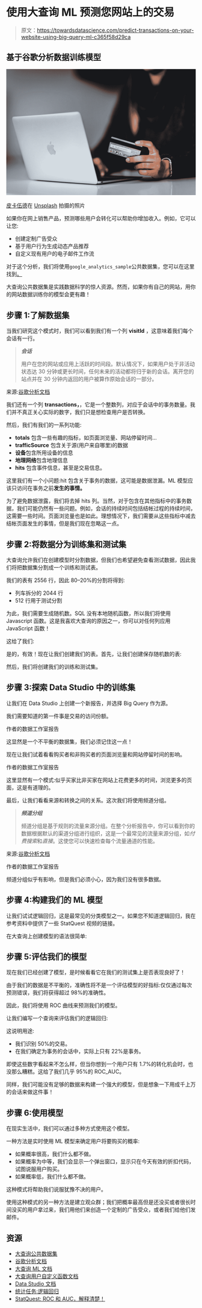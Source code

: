 # 使用大查询 ML 预测您网站上的交易

> 原文：<https://towardsdatascience.com/predict-transactions-on-your-website-using-big-query-ml-c365f58d29ca>

## 基于谷歌分析数据训练模型

![](img/908ea3e28b4befffff844f3970ae6456.png)

[皮卡伍德](https://unsplash.com/@pickawood?utm_source=medium&utm_medium=referral)在 [Unsplash](https://unsplash.com?utm_source=medium&utm_medium=referral) 拍摄的照片

如果你在网上销售产品，预测哪些用户会转化可以帮助你增加收入。例如，它可以让您:

*   创建定制广告受众
*   基于用户行为生成动态产品推荐
*   自定义现有用户的电子邮件工作流

对于这个分析，我们将使用`google_analytics_sample`公共数据集，您可以在这里找到[。](https://support.google.com/analytics/answer/7586738#zippy=%2Cin-this-article)

大查询公共数据集是实践数据科学的惊人资源。然而，如果你有自己的网站，用你的网站数据训练你的模型会更有趣！

## 步骤 1:了解数据集

当我们研究这个模式时，我们可以看到我们有一个列 **visitId** ，这意味着我们每个会话有一行。

> ***会话***
> 
> 用户在您的网站或应用上活跃的时间段。默认情况下，如果用户处于非活动状态达 30 分钟或更长时间，任何未来的活动都将归于新的会话。离开您的站点并在 30 分钟内返回的用户被算作原始会话的一部分。

来源:[谷歌分析文档](https://support.google.com/analytics/answer/6086069?hl=en)

我们还有一个列 **transactions，**，它是一个整数列，对应于会话中的事务数量。我们并不真正关心实际的数字，我们只是想检查用户是否转换。

然后，我们有我们的一系列功能:

*   **totals** 包含一些有趣的指标，如页面浏览量、网站停留时间…
*   **trafficSource** 包含关于源(用户来自哪里)的数据
*   **设备**包含所用设备的信息
*   **地理网络**包含地理信息
*   **hits** 包含事件信息，甚至是交易信息。

这里我们有一个小问题:hit 包含关于事务的数据，这可能是数据泄漏。ML 模型应该只访问在事务之前**发生的事情。**

为了避免数据泄露，我们将去掉 hits 列。当然，对于包含在其他指标中的事务数据，我们可能仍然有一些问题。例如，会话的持续时间包括结帐过程的持续时间，这需要一些时间。页面浏览量也是如此。理想情况下，我们需要从这些指标中减去结帐页面发生的事情，但是我们现在忽略这一点。

## 步骤 2:将数据分为训练集和测试集

大查询允许我们在创建模型时分割数据，但我们也希望避免查看测试数据，因此我们将把数据集分割成一个训练和测试表。

我们的表有 2556 行，因此 80–20%的分割将得到:

*   列车拆分的 2044 行
*   512 行用于测试分割

为此，我们需要生成随机数。SQL 没有本地随机函数，所以我们将使用 Javascript 函数。这是我喜欢大查询的原因之一，你可以对任何列应用 JavaScript 函数！

这给了我们:

是的，有效！现在让我们创建我们的表。首先，让我们创建保存随机数的表:

然后，我们将创建我们的训练和测试集。

## **步骤 3:探索 Data Studio 中的训练集**

让我们在 Data Studio 上创建一个新报告，并选择 Big Query 作为源。

我们需要知道的第一件事是交易的访问份额。

作者的数据工作室报告

这显然是一个不平衡的数据集，我们必须记住这一点！

现在让我们试着看看购买者和非购买者的页面浏览量和网站停留时间的影响。

作者的数据工作室报告

这里显然有一个模式:似乎买家比非买家在网站上花费更多的时间，浏览更多的页面，这是有道理的。

最后，让我们看看来源和转换之间的关系。这次我们将使用频道分组。

> ***频道分组***
> 
> 频道分组是基于规则的流量来源分组。在整个分析报告中，你可以看到你的数据根据默认的渠道分组进行组织，这是一个最常见的流量来源分组，如*付费搜索*和*直接*。这使您可以快速检查每个流量通道的性能。

来源:[谷歌分析文档](https://support.google.com/analytics/answer/6086078?hl=en&ref_topic=6083659)

作者的数据工作室报告

频道分组似乎有影响，但是我们必须小心，因为我们没有很多数据。

## 步骤 4:构建我们的 ML 模型

让我们试试逻辑回归，这是最常见的分类模型之一。如果您不知道逻辑回归，我在参考资料中提供了一些 StatQuest 视频的链接。

在大查询上创建模型的语法很简单:

## 步骤 5:评估我们的模型

现在我们已经创建了模型，是时候看看它在我们的测试集上是否表现良好了！

由于我们的数据是不平衡的，准确性将不是一个评估模型的好指标:仅仅通过每次预测错误，我们将获得超过 98%的准确性。

因此，我们将使用 ROC 曲线来预测我们的模型。

让我们编写一个查询来评估我们的逻辑回归:

这说明用途:

*   我们识别 50%的交易。
*   在我们确定为事务的会话中，实际上只有 22%是事务。

即使这些数字看起来不怎么样，但当你想到一个用户只有 1.7%的转化机会时，也没那么糟糕。这给了我们几乎 95%的 ROC_AUC。

同样，我们可能没有足够的数据来构建一个强大的模型，但是想象一下用成千上万的会话来做这件事！

## 步骤 6:使用模型

在现实生活中，我们可以通过多种方式使用这个模型。

一种方法是实时使用 ML 模型来确定用户将要购买的概率:

*   如果概率很高，我们什么都不做。
*   如果概率为中等，我们会显示一个弹出窗口，显示只在今天有效的折扣代码，试图说服用户购买。
*   如果概率低，我们什么都不做。

这种模式将帮助我们说服犹豫不决的用户。

使用这种模式的另一种方法是建立观众群；我们把概率最高但是还没买或者很长时间没买的用户拿过来，我们用他们来创造一个定制的广告受众，或者我们给他们发邮件。

## 资源

*   [大查询公共数据集](https://cloud.google.com/bigquery/public-data)
*   [谷歌分析文档](https://developers.google.com/analytics)
*   [大查询 ML 文档](https://cloud.google.com/bigquery-ml/docs/reference/standard-sql/bigqueryml-syntax-create#data_split_method)
*   [大查询用户自定义函数文档](https://cloud.google.com/bigquery/docs/reference/standard-sql/user-defined-functions?hl=en#javascript-udf-structure)
*   [Data Studio 文档](https://support.google.com/datastudio/answer/6283323?hl=en&ref_topic=6267740)
*   [统计任务:逻辑回归](https://www.youtube.com/watch?v=yIYKR4sgzI8&list=PLblh5JKOoLUKxzEP5HA2d-Li7IJkHfXSe)
*   [StatQuest: ROC 和 AUC，解释清楚！](https://www.youtube.com/watch?v=4jRBRDbJemM)